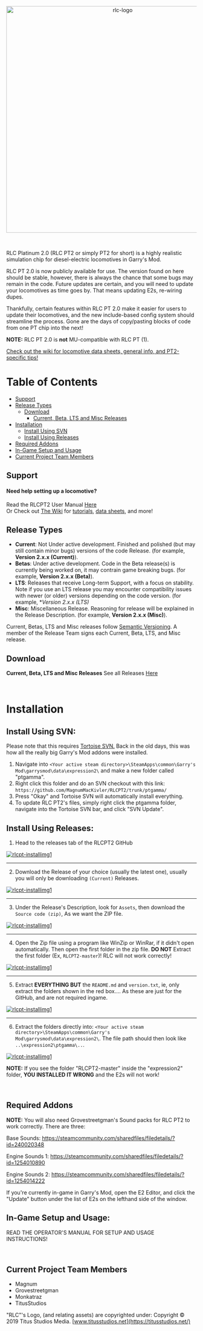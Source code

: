 <p align="center">
  <a href="https://titusstudios.net/">
    <img
      alt="rlc-logo"
      title="RLC Logo - www.titusstudios.net/"
      src="https://titusstudios.net/data/static/images/rlc-logo-new-2.png"
      width="600"
    />
  </a>
</p>

<br>



RLC Platinum 2.0 (RLC PT2 or simply PT2 for short) is a highly realistic simulation chip for diesel-electric locomotives in Garry's Mod.

RLC PT 2.0 is now publicly available for use. The version found on here should be stable, however, there is always the chance that some bugs may remain in the code. Future updates are certain, and you will need to update your locomotives as time goes by. That means updating E2s, re-wiring dupes.

Thankfully, certain features within RLC PT 2.0 make it easier for users to update their locomotives, and the new include-based config system should streamline the process. Gone are the days of copy/pasting blocks of code from one PT chip into the next!

**NOTE:** RLC PT 2.0 is **not** MU-compatible with RLC PT (1).

[Check out the wiki for locomotive data sheets, general info, and PT2-specific tips!](https://github.com/MagnumMacKivler/RLCPT2/wiki)

# Table of Contents

* [Support](#support)
* [Release Types](#release-types)
  * [Download](#download)
    * [Current, Beta, LTS and Misc Releases](#current-beta-lts-and-misc-releases)
* [Installation](#installation)
  * [Install Using SVN](#install-using-svn)
  * [Install Using Releases](#install-using-releases)
* [Required Addons](#required-addons)
* [In-Game Setup and Usage](#in-game-setup-and-usage)
* [Current Project Team Members](#current-project-team-members)


## Support
#### Need help setting up a locomotive?

Read the RLCPT2 User Manual [Here](/ptgamma/RLC_PT2_Operator_Manual.txt)
<br>
Or Check out [The Wiki](https://github.com/MagnumMacKivler/RLCPT2/wiki) for [tutorials](https://github.com/MagnumMacKivler/RLCPT2/wiki/Configuring-Locomotives-in-RLC-PT2), [data sheets](https://github.com/MagnumMacKivler/RLCPT2/wiki/Locomotive-Data-Sheets), and more!


## Release Types

* **Current**: Not Under active development. Finished and polished (but may still contain minor bugs) versions of the code Release. (for example, **Version 2.x.x (Current)**).
* **Betas**: Under active development. Code in the Beta release(s) is currently being worked on, it may contrain game breaking bugs. (for example, **Version 2.x.x (Beta)**).
* **LTS**: Releases that receive Long-term Support, with a focus on stability. Note if you use an LTS release you may encounter compatibility issues with newer (or older) versions depending on the code version. (for example, **Version 2.x.x (LTS)*
* **Misc**: Miscellaneous Release. Reasoning for release will be explained in the Release Description. (for example, **Version 2.x.x (Misc)**).

Current, Betas, LTS and Misc releases follow [Semantic Versioning](https://semver.org). A
member of the Release Team signs each Current, Beta, LTS, and Misc release.

## Download

**Current, Beta, LTS and Misc Releases**
See all Releases [Here](/releases)

<br>

# Installation

## Install Using SVN:

Please note that this requires [Tortoise SVN.](https://tortoisesvn.net/downloads.html) Back in the old days, this was how all the really big Garry's Mod addons were installed.

1. Navigate into `<Your active steam directory>\SteamApps\common\Garry's Mod\garrysmod\data\expression2\` and make a new folder called "ptgamma".
2. Right click this folder and do an SVN checkout with this link:
`https://github.com/MagnumMacKivler/RLCPT2/trunk/ptgamma/`
3. Press "Okay" and Tortoise SVN will automatically install everything.
4. To update RLC PT2's files, simply right click the ptgamma folder, navigate into the Tortoise SVN bar, and click "SVN Update".

## Install Using Releases:

1. Head to the releases tab of the RLCPT2 GitHub

<p align="left">
  <a href="https://titusstudios.net/data/static/images/rlcpt2_readmeimg5.jpg">
    <img
      alt="rlcpt-installimg1"
      src="https://titusstudios.net/data/static/images/rlcpt2_readmeimg5.jpg"
    />
  </a>
</p>

<hr>

2. Download the Release of your choice (usually the latest one), usually you will only be downloading `(Current)` Releases.

<p align="left">
  <a href="https://titusstudios.net/data/static/images/rlcpt2_readmeimg1.jpg">
    <img
      alt="rlcpt-installimg1"
      src="https://titusstudios.net/data/static/images/rlcpt2_readmeimg1.jpg"
    />
  </a>
</p>

<hr>

3. Under the Release's Description, look for `Assets`, then download the `Source code (zip)`, As we want the ZIP file. 

<p align="left">
  <a href="https://titusstudios.net/data/static/images/rlcpt2_readmeimg2.jpg">
    <img
      alt="rlcpt-installimg1"
      src="https://titusstudios.net/data/static/images/rlcpt2_readmeimg2.jpg"
    />
  </a>
</p>

<hr>

4. Open the Zip file using a program like WinZip or WinRar, if it didn't open automatically. Then open the first folder in the zip file. **DO NOT** Extract the first folder (Ex, `RLCPT2-master`)! RLC will not work correctly! 

<p align="left">
  <a href="https://titusstudios.net/data/static/images/rlcpt2-readme/Screenshot_4.jpg">
    <img
      alt="rlcpt-installimg1"
      src="https://titusstudios.net/data/static/images/rlcpt2-readme/Screenshot_4.jpg"
    />
  </a>
</p>

<hr>

5. Extract **EVERYTHING BUT** the `README.md` and `version.txt`, ie, only extract the folders shown in the red box.... As these are just for the GitHub, and are not required ingame.

<p align="left">
  <a href="https://titusstudios.net/data/static/images/rlcpt2-readme/Screenshot_5.jpg">
    <img
      alt="rlcpt-installimg1"
      src="https://titusstudios.net/data/static/images/rlcpt2-readme/Screenshot_5.jpg"
    />
  </a>
</p>

<hr>

6. Extract the folders directly into: `<Your active steam directory>\SteamApps\common\Garry's Mod\garrysmod\data\expression2\`.
The file path should then look like `..\expression2\ptgamma\..`.

<p align="left">
  <a href="https://titusstudios.net/data/static/images/rlcpt2_readmeimg7.jpg">
    <img
      alt="rlcpt-installimg1"
      src="https://titusstudios.net/data/static/images/rlcpt2_readmeimg7.jpg"
    />
  </a>
</p>

**NOTE:** If you see the folder "RLCPT2-master" inside the "expression2" folder, **YOU INSTALLED IT WRONG** and the E2s will not work!

<br>

## Required Addons

**NOTE:** You will also need Grovestreetgman's Sound packs for RLC PT2 to work correctly. There are three:

Base Sounds: https://steamcommunity.com/sharedfiles/filedetails/?id=240020348

Engine Sounds 1: https://steamcommunity.com/sharedfiles/filedetails/?id=1254010890

Engine Sounds 2: https://steamcommunity.com/sharedfiles/filedetails/?id=1254014222

If you're currently in-game in Garry's Mod, open the E2 Editor, and click the "Update" button under the list of E2s on the lefthand side of the window.

## In-Game Setup and Usage:

READ THE OPERATOR'S MANUAL FOR SETUP AND USAGE INSTRUCTIONS!

<br>

## Current Project Team Members

 * Magnum
 * Grovestreetgman
 * Monkatraz
 * TitusStudios

"RLC"'s Logo, (and relating assets) are copyrighted under: Copyright © 2019 Titus Studios Media. [www.titusstudios.net](https://titusstudios.net/)
